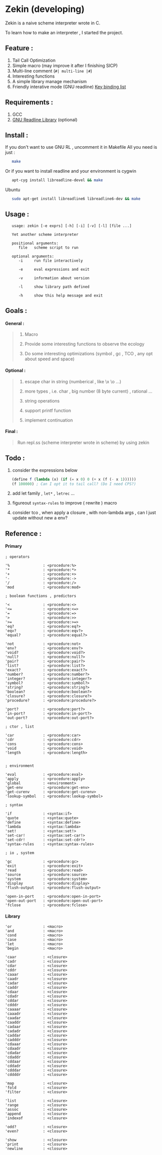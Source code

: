 # Zekin (developing)

Zekin is a naive scheme interpreter wrote in C.

To learn how to make an interpreter , I started the project.

## Feature :

   1. Tail Call Optimization
   2. Simple macro (may improve it after I finishing SICP)
   3. Multi-line comment (`#| multi-line |#`)
   4. Interesting functions
   5. A simple library manage mechanism
   6. Friendly interative mode (GNU readline)
   [Key binding list](http://readline.kablamo.org/emacs.html)

## Requirements :

   1. GCC
   2. [GNU Readline Library](https://tiswww.case.edu/php/chet/readline/rltop.html) (optional)

## Install :

If you don't want to use GNU RL , uncomment it in Makefile
All you need is just :
```bash
   make
```

Or if you want to install readline and your environment is cygwin
```bash
   apt-cyg install libreadline-devel && make
```

Ubuntu
```bash
   sudo apt-get install libreadline6 libreadline6-dev && make
```

## Usage :
```shell
   usage: zekin [-e exprs] [-h] [-i] [-v] [-l] [file ...]

   Yet another scheme interpreter

   positional arguments:
      file   scheme script to run

   optional arguments:
      -i     run file interactively

      -e     eval expressions and exit

      -v     information about version

      -l     show library path defined

      -h     show this help message and exit
```

## Goals :

#### General :

> 1. Macro
>
> 2. Provide some interesting functions to observe the ecology
>
> 3. Do some interesting optimizations
      (symbol , gc , TCO , any opt about speed and space)


#### Optional :

> 1. escape char in string (numberical , like \x \o ...)
>
> 2. more types , i.e. char , big number (8 byte current) , rational ...
>
> 3. string operations
>
> 4. support printf function
>
> 5. implement continuation

#### Final :

> Run repl.ss (scheme interpreter wrote in scheme) by using zekin

## Todo :

1. consider the expressions below
```scheme
   (define f (lambda (x) (if (= x 0) 0 (+ x (f (- x 1))))))
   (f 100000) ; Can I opt it to tail call? (Do I need CPS?)
```

2. add let family , `let*` , `letrec` ...

3. figureout `syntax-rules` to improve ( rewrite ) macro

4. consider tco , when apply a closure ,
    with non-lambda args , can I just update without new a env?

##  Reference :

#### Primary
```
; operators

'%               : <procedure:%>
'*               : <procedure:*>
'+               : <procedure:+>
'-               : <procedure:->
'/               : <procedure:/>
'mod             : <procedure:mod>

; boolean functions , predictors

'<               : <procedure:<>
'<=              : <procedure:<=>
'=               : <procedure:=>
'>               : <procedure:>>
'>=              : <procedure:>=>
'eq?             : <procedure:eq?>
'eqv?            : <procedure:eqv?>
'equal?          : <procedure:equal?>

'not             : <procedure:not>
'env?            : <procedure:env?>
'void?           : <procedure:void?>
'null?           : <procedure:null?>
'pair?           : <procedure:pair?>
'list?           : <procedure:list?>
'exact?          : <procedure:exact?>
'number?         : <procedure:number?>
'integer?        : <procedure:integer?>
'symbol?         : <procedure:symbol?>
'string?         : <procedure:string?>
'boolean?        : <procedure:boolean?>
'closure?        : <procedure:closure?>
'procedure?      : <procedure:procedure?>

'port?           : <procedure:port?>
'in-port?        : <procedure:in-port?>
'out-port?       : <procedure:out-port?>

; ctor , list

'car             : <procedure:car>
'cdr             : <procedure:cdr>
'cons            : <procedure:cons>
'void            : <procedure:void>
'length          : <procedure:length>


; environment

'eval            : <procedure:eval>
'apply           : <procedure:apply>
'global          : <environment>
'get-env         : <procedure:get-env>
'get-curenv      : <procedure:get-curenv>
'lookup-symbol   : <procedure:lookup-symbol>

; syntax

'if              : <syntax:if>
'quote           : <syntax:quote>
'define          : <syntax:define>
'lambda          : <syntax:lambda>
'set!            : <syntax:set!>
'set-car!        : <syntax:set-car!>
'set-cdr!        : <syntax:set-cdr!>
'syntax-rules    : <syntax:syntax-rules>

; io , system

'gc              : <procedure:gc>
'exit            : <procedure:exit>
'read            : <procedure:read>
'source          : <procedure:source>
'system          : <procedure:system>
'display         : <procedure:display>
'flush-output    : <procedure:flush-output>

'open-in-port    : <procedure:open-in-port>
'open-out-port   : <procedure:open-out-port>
'fclose          : <procedure:fclose>

```

#### Library
```
'or              : <macro>
'and             : <macro>
'cond            : <macro>
'case            : <macro>
'let             : <macro>
'begin           : <macro>

'caar            : <closure>
'cadr            : <closure>
'cdar            : <closure>
'cddr            : <closure>
'caaar           : <closure>
'caadr           : <closure>
'cadar           : <closure>
'caddr           : <closure>
'cdaar           : <closure>
'cdadr           : <closure>
'cddar           : <closure>
'cdddr           : <closure>
'caaaar          : <closure>
'caaadr          : <closure>
'caadar          : <closure>
'caaddr          : <closure>
'cadaar          : <closure>
'cadadr          : <closure>
'caddar          : <closure>
'cadddr          : <closure>
'cdaaar          : <closure>
'cdaadr          : <closure>
'cdadar          : <closure>
'cdaddr          : <closure>
'cddaar          : <closure>
'cddadr          : <closure>
'cdddar          : <closure>
'cddddr          : <closure>

'map             : <closure>
'fold            : <closure>
'filter          : <closure>

'list            : <closure>
'range           : <closure>
'assoc           : <closure>
'append          : <closure>
'indexof         : <closure>

'odd?            : <closure>
'even?           : <closure>

'show            : <closure>
'print           : <closure>
'newline         : <closure>
```
